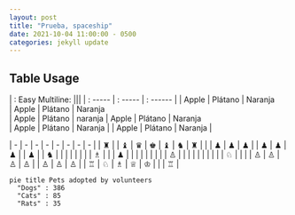 ```yaml
---
layout: post
title: "Prueba, spaceship"
date: 2021-10-04 11:00:00 - 0500
categories: jekyll update
---
```

## Table Usage

| : Easy Multiline: |||
| : ----- | : ----- | : ------ |
| Apple | Plátano | Naranja \
| Apple | Plátano | Naranja \
| Apple | Plátano | naranja
| Apple | Plátano | Naranja \
| Apple | Plátano | Naranja |
| Apple | Plátano | Naranja |


| - | - | - | - | - | - | - | - |
| ♜ | | ♝ | ♛ | ♚ | ♝ | ♞ | ♜ |
| | ♟ | ♟ | ♟ | | ♟ | ♟ | ♟ |
| ♟ | | ♞ | | | | | |
| | ♗ | | | ♟ | | | |
| | | | | ♙ | | | |
| | | | | | ♘ | | |
| ♙ | ♙ | ♙ | ♙ | | ♙ | ♙ | ♙ |
| ♖ | ♘ | ♗ | ♕ | ♔ | | | ♖ |

```mermaid!
pie title Pets adopted by volunteers
  "Dogs" : 386
  "Cats" : 85
  "Rats" : 35
```
